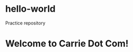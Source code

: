 # hello-world
Practice repository
<!DOCTYPE=html>
<html>
  <head>
   <title>Carrie</title>
  </head>

<body>

  <h1> Welcome to Carrie Dot Com!</h1>
  
</body>

</html>
  
